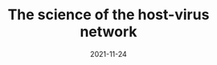 ---
title: "The science of the host-virus network"
authors:
- Gregory Albery
- Daniel Becker
- lbrierley
- Cara Brook
- Rebecca Christofferson
- Lily Cohen
- Tad Dallas
- Evan Eskew
- Anna Fagre
- Maxwell Farrell
- Emma Glennon
- Sarah Guth
- Maxwell Joseph
- Nardus Mollentze
- Benjamin Neely
- Timothée Poisot
- Angela Rasmussen
- Sadie Ryan
- Stephanie Seifert
- Anna Sjodin
- Erin Sorrell
- Colin Carlson

date: "2021-11-24"
doi: "10.1038/s41564-021-00999-5"

publication_types: ["article-journal"]

publication: "*Nature Microbiology*, 6(12): 1483-1492"
publication_short: ""

featured: false

links:
- name: Full text
  url: https://www.nature.com/articles/s41564-021-00999-5
  
# Associated Projects (optional).
#   Associate this publication with one or more of your projects.
#   Simply enter your project's folder or file name without extension.
#   E.g. `internal-project` references `content/project/internal-project/index.md`.
#   Otherwise, set `projects: []`.
projects: []
---